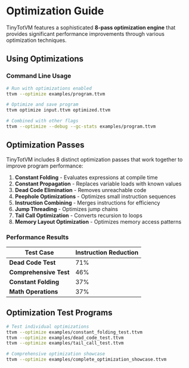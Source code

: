 # Optimization Guide

TinyTotVM features a sophisticated **8-pass optimization engine** that provides significant performance improvements through various optimization techniques.

## Using Optimizations

### Command Line Usage
```bash
# Run with optimizations enabled
ttvm --optimize examples/program.ttvm

# Optimize and save program
ttvm optimize input.ttvm optimized.ttvm

# Combined with other flags
ttvm --optimize --debug --gc-stats examples/program.ttvm
```

## Optimization Passes

TinyTotVM includes 8 distinct optimization passes that work together to improve program performance:

1. **Constant Folding** - Evaluates expressions at compile time
2. **Constant Propagation** - Replaces variable loads with known values  
3. **Dead Code Elimination** - Removes unreachable code
4. **Peephole Optimizations** - Optimizes small instruction sequences
5. **Instruction Combining** - Merges instructions for efficiency
6. **Jump Threading** - Optimizes jump chains
7. **Tail Call Optimization** - Converts recursion to loops
8. **Memory Layout Optimization** - Optimizes memory access patterns

### Performance Results

| Test Case | Instruction Reduction |
|-----------|---------------------|
| **Dead Code Test** | 71% |
| **Comprehensive Test** | 46% |
| **Constant Folding** | 37% |
| **Math Operations** | 37% |

## Optimization Test Programs

```bash
# Test individual optimizations
ttvm --optimize examples/constant_folding_test.ttvm
ttvm --optimize examples/dead_code_test.ttvm
ttvm --optimize examples/tail_call_test.ttvm

# Comprehensive optimization showcase
ttvm --optimize examples/complete_optimization_showcase.ttvm
```